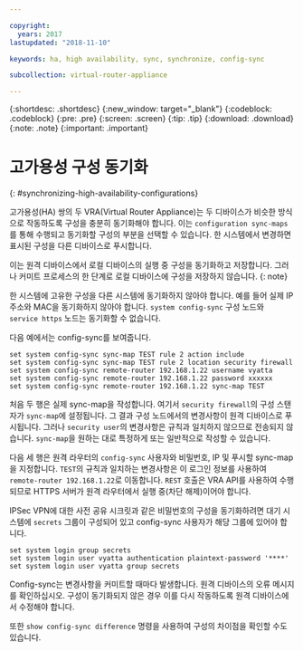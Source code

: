 ```yaml
---

copyright:
  years: 2017
lastupdated: "2018-11-10"

keywords: ha, high availability, sync, synchronize, config-sync

subcollection: virtual-router-appliance

---
```


{:shortdesc: .shortdesc}
{:new_window: target="_blank"}
{:codeblock: .codeblock}
{:pre: .pre}
{:screen: .screen}
{:tip: .tip}
{:download: .download}
{:note: .note}
{:important: .important}

# 고가용성 구성 동기화
{: #synchronizing-high-availability-configurations}

고가용성(HA) 쌍의 두 VRA(Virtual Router Appliance)는 두 디바이스가 비슷한 방식으로 작동하도록 구성을 충분히 동기화해야 합니다. 이는 `configuration sync-maps`를 통해 수행되고 동기화할 구성의 부분을 선택할 수 있습니다. 한 시스템에서 변경하면 표시된 구성을 다른 디바이스로 푸시합니다.

이는 원격 디바이스에서 로컬 디바이스의 실행 중 구성을 동기화하고 저장합니다. 그러나 커미트 프로세스의 한 단계로 로컬 디바이스에 구성을 저장하지 않습니다.
{: note}

한 시스템에 고유한 구성을 다른 시스템에 동기화하지 않아야 합니다. 예를 들어 실제 IP 주소와 MAC을 동기화하지 않아야 합니다. `system config-sync` 구성 노드와 `service https` 노드는 동기화할 수 없습니다.

다음 예에서는 config-sync를 보여줍니다.

```
set system config-sync sync-map TEST rule 2 action include
set system config-sync sync-map TEST rule 2 location security firewall
set system config-sync remote-router 192.168.1.22 username vyatta
set system config-sync remote-router 192.168.1.22 password xxxxxx
set system config-sync remote-router 192.168.1.22 sync-map TEST
```

처음 두 행은 실제 sync-map을 작성합니다. 여기서 `security firewall`의 구성 스탠자가 `sync-map`에 설정됩니다. 그 결과 구성 노드에서의 변경사항이 원격 디바이스로 푸시됩니다. 그러나 `security user`의 변경사항은 규칙과 일치하지 않으므로 전송되지 않습니다. `sync-map`을 원하는 대로 특정하게 또는 일반적으로 작성할 수 있습니다.

다음 세 행은 원격 라우터의 `config-sync` 사용자와 비밀번호, IP 및 푸시할 sync-map을 지정합니다. `TEST`의 규칙과 일치하는 변경사항은 이 로그인 정보를 사용하여 `remote-router 192.168.1.22`로 이동합니다. `REST` 호출은 VRA API를 사용하여 수행되므로 HTTPS 서버가 원격 라우터에서 실행 중(차단 해제)이어야 합니다.

IPSec VPN에 대한 사전 공유 시크릿과 같은 비밀번호의 구성을 동기화하려면 대기 시스템에 `secrets` 그룹이 구성되어 있고 config-sync 사용자가 해당 그룹에 있어야 합니다. 

```
set system login group secrets
set system login user vyatta authentication plaintext-password '****'
set system login user vyatta group secrets
```

Config-sync는 변경사항을 커미트할 때마다 발생합니다. 원격 디바이스의 오류 메시지를 확인하십시오. 구성이 동기화되지 않은 경우 이를 다시 작동하도록 원격 디바이스에서 수정해야 합니다.

또한 `show config-sync difference` 명령을 사용하여 구성의 차이점을 확인할 수도 있습니다.
